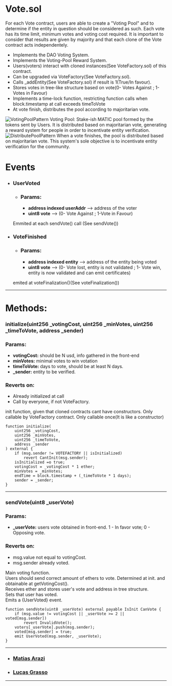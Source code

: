 # Vote.sol

For each Vote contract, users are able to create a "Voting Pool" and to determine if the entity in question should be considered as such. Each vote has its time limit,  minimum votes and voting cost required. It is important to consider that results are given by majority and that each clone of the Vote contract acts independentely.

* Implements the DAO Voting System.
* Implements the Voting-Pool Reward System.
* Users(voters) interact with cloned instances(See VoteFactory.sol) of this contract.
* Can be upgraded via VoteFactory(See VoteFactory.sol).
* Calls _addEntity(See VoteFactory.sol) if result is 1(True/In favour).
* Stores votes in tree-like structure based on vote(0- Votes Against ; 1-Votes in Favour)
* Implements a time-lock function, restricting function calls when block.timestamp at call exceeds timeToVote
* At vote finish, distributes the pool according to majoritarian vote.

![VotingPoolPattern](https://user-images.githubusercontent.com/66641667/175523913-0492bb02-2f5b-4c83-a5d6-2e5a9e12f1a9.png)
Voting Pool: Stake-ish MATIC pool formed by the tokens sent by Users. It is distributed based on majoritarian vote, generating a reward system for people in order to incentivate entity verification.
![DistributePoolPattern](https://user-images.githubusercontent.com/66641667/175523873-1a9dae75-0776-4e97-956e-279b123273ec.png)
When a vote finishes, the pool is distributed based on majoritarian vote. This system's sole objective is to incentivate entity verification for the community.

# Events

* ### UserVoted
    * ### Params:
        * __address indexed userAddr__ --> address of the voter
        * __uint8 vote__ --> (0- Vote Against ; 1-Vote in Favour)

    Emmited at each sendVote() call (See sendVote())

* ### VoteFinished
    * ### Params:
        * __address indexed entity__ --> address of the entity being voted
        * __uint8 vote__ --> (0- Vote lost, entity is not validated ; 1- Vote win, entity is now validated and can emit certificates)

    emited at voteFinalization()(See voteFinalization())
---
# Methods:

### __initialize(uint256 \_votingCost, uint256 \_minVotes, uint256 \_timeToVote, address \_sender)__

### Params: 
* __votingCost:__ should be N usd, info gathered in the front-end
* __minVotes:__ minimal votes to win votation
* __timeToVote:__ days to vote, should be at least N days.
* __\_sender:__ entity to be verified.

### Reverts on:
* Already initialized at call
* Call by everyone, if not VoteFactory.


init function, given that cloned contracts cant have constructors. Only callable by VoteFactory contract. Only callable once(It is like a constructor)

```solidity
function initialize(
    uint256 _votingCost,
    uint256 _minVotes,
    uint256 _timeToVote,
    address _sender
) external {
    if (msg.sender != VOTEFACTORY || isInitialized)
        revert CantInit(msg.sender);
    isInitialized =o true;
    votingCost = _votingCost * 1 ether;
    minVotes = _minVotes;
    endTime = block.timestamp + (_timeToVote * 1 days);
    sender = _sender;
}
```
---
### __sendVote(uint8 \_userVote)__

### Params:
* __\_userVote:__ users vote obtained in front-end. 1 - In favor vote; 0 - Opposing vote.

### Reverts on:
* msg.value not equal to votingCost.
* msg.sender already voted.

Main voting function.  
Users should send correct amount of ethers to vote. Determined at init. and obtainable at getVotingCost().  
Receives ether and stores user's vote and address in tree structure.  
Sets that user has voted.  
Emits a {UserVoted} event.

```solidity
function sendVote(uint8 _userVote) external payable IsInit CanVote {
    if (msg.value != votingCost || _userVote >= 2 || voted[msg.sender])
        revert InvalidVote();
    voters[_userVote].push(msg.sender);
    voted[msg.sender] = true;
    emit UserVoted(msg.sender, _userVote);
}
```
---
* ### [Matias Arazi](https://github.com/MatiArazi)
* ### [Lucas Grasso](https://github.com/LucasGrasso)
---

